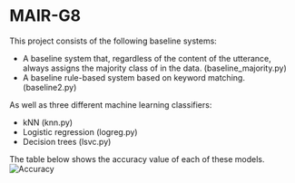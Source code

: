 # MAIR-G8


This project consists of the following baseline systems:

- A baseline system that, regardless of the content of the utterance, always assigns the majority class of in the data. (baseline_majority.py)
- A baseline rule-based system based on keyword matching. (baseline2.py)

As well as three different machine learning classifiers:

- kNN (knn.py)
- Logistic regression (logreg.py)
- Decision trees (lsvc.py)

The table below shows the accuracy value of each of these models. 
![Accuracy](https://user-images.githubusercontent.com/113440512/190705271-9dd0c622-f359-4fe5-a8f8-ff54bd6ae8c9.png)
